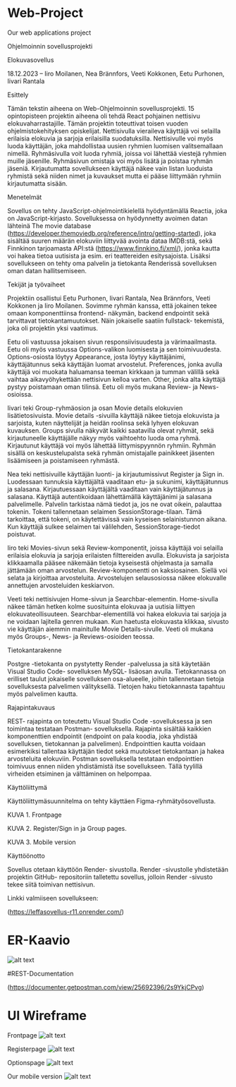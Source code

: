 # Web-Project
Our web applications project

Ohjelmoinnin sovellusprojekti 

Elokuvasovellus 

 
18.12.2023 – Iiro Moilanen, Nea Brännfors, Veeti Kokkonen, Eetu Purhonen, Iivari Rantala 

 

Esittely 

Tämän tekstin aiheena on Web-Ohjelmoinnin sovellusprojekti. 15 opintopisteen projektin aiheena oli tehdä React pohjainen nettisivu elokuvaharrastajille. Tämän projektin toteuttivat toisen vuoden ohjelmistokehityksen opiskelijat. Nettisivulla vieraileva käyttäjä voi selailla erilaisia elokuvia ja sarjoja erilaisilla suodatuksilla.  Nettisivulle voi myös luoda käyttäjän, joka mahdollistaa uusien ryhmien luomisen valitsemallaan nimellä. Ryhmäsivulla voit luoda ryhmiä, joissa voi lähettää viestejä ryhmien muille jäsenille. Ryhmäsivun omistaja voi myös lisätä ja poistaa ryhmän jäseniä. Kirjautumatta sovellukseen käyttäjä näkee vain listan luoduista ryhmistä sekä niiden nimet ja kuvaukset mutta ei pääse liittymään ryhmiin kirjautumatta sisään. 

 

Menetelmät 

Sovellus on tehty JavaScript-ohjelmointikielellä hyödyntämällä Reactia, joka on JavaScript-kirjasto. Sovelluksessa on hyödynnetty avoimen datan lähteinä The movie database (https://developer.themoviedb.org/reference/intro/getting-started), joka sisältää suuren määrän elokuviin liittyvää avointa dataa IMDB:stä, sekä Finnkinon tarjoamasta API:stä (https://www.finnkino.fi/xml/), jonka kautta voi hakea tietoa uutisista ja esim. eri teattereiden esitysajoista. Lisäksi sovellukseen on tehty oma palvelin ja tietokanta Renderissä sovelluksen oman datan hallitsemiseen. 

 

Tekijät ja työvaiheet 

Projektiin osallistui Eetu Purhonen, Iivari Rantala, Nea Brännfors, Veeti Kokkonen ja Iiro Moilanen. Sovimme ryhmän kanssa, että jokainen tekee omaan komponenttiinsa frontend- näkymän, backend endpointit sekä tarvittavat tietokantamuutokset. Näin jokaiselle saatiin fullstack- tekemistä, joka oli projektin yksi vaatimus.   

 

Eetu oli vastuussa jokaisen sivun responsiivisuudesta ja värimaailmasta. Eetu oli myös vastuussa Options-valikon luomisesta ja sen toimivuudesta. Options-osiosta löytyy Appearance, josta löytyy käyttäjänimi, käyttäjätunnus sekä käyttäjän luomat arvostelut. Preferences, jonka avulla käyttäjä voi muokata haluamansa teeman kirkkaan ja tumman välillä sekä vaihtaa aikavyöhykettään nettisivun kelloa varten. Other, jonka alta käyttäjä pystyy poistamaan oman tilinsä. Eetu oli myös mukana Review- ja News-osioissa. 

 

Iivari teki Group-ryhmäosion ja osan Movie details elokuvien lisätietosivuista. Movie details -sivuilla käyttäjä näkee tietoja elokuvista ja sarjoista, kuten näyttelijät ja heidän roolinsa sekä lyhyen elokuvan kuvauksen. Groups sivulla näkyvät kaikki saatavilla olevat ryhmät, sekä kirjautuneelle käyttäjälle näkyy myös vaihtoehto luoda oma ryhmä. Kirjautunut käyttäjä voi myös lähettää liittymispyynnön ryhmiin. Ryhmän sisällä on keskustelupalsta sekä ryhmän omistajalle painikkeet jäsenten lisäämiseen ja poistamiseen ryhmästä.  

 
Nea teki nettisivuille käyttäjän luonti- ja kirjautumissivut Register ja Sign in. Luodessaan tunnuksia käyttäjältä vaaditaan etu- ja sukunimi, käyttäjätunnus ja salasana. Kirjautuessaan käyttäjältä vaaditaan vain käyttäjätunnus ja salasana. Käyttäjä autentikoidaan lähettämällä käyttäjänimi ja salasana palvelimelle. Palvelin tarkistaa nämä tiedot ja, jos ne ovat oikein, palauttaa tokenin. Tokeni tallennetaan selaimen SessionStorage-tilaan. Tämä tarkoittaa, että tokeni, on käytettävissä vain kyseisen selainistunnon aikana. Kun käyttäjä sulkee selaimen tai välilehden, SessionStorage-tiedot poistuvat. 
 

Iiro teki Movies-sivun sekä Review-komponentit, joissa käyttäjä voi selailla erilaisia elokuvia ja sarjoja erilaisten filttereiden avulla. Elokuvista ja sarjoista klikkaamalla pääsee näkemään tietoja kyseisestä ohjelmasta ja samalla jättämään oman arvostelun. Review-komponentti on kaksiosainen. Siellä voi selata ja kirjoittaa arvosteluita. Arvostelujen selausosiossa näkee elokuvalle annettujen arvosteluiden keskiarvon. 
 

Veeti teki nettisivujen Home-sivun ja Searchbar-elementin. Home-sivulla näkee tämän hetken kolme suosituinta elokuvaa ja uutisia liittyen elokuvateollisuuteen. Searchbar-elementillä voi hakea elokuvia tai sarjoja ja ne voidaan lajitella genren mukaan. Kun haetusta elokuvasta klikkaa, sivusto vie käyttäjän aiemmin mainitulle Movie Details-sivulle. Veeti oli mukana myös Groups-, News- ja Reviews-osioiden teossa.  

 

 

Tietokantarakenne 

Postgre -tietokanta on pystytetty Render -palvelussa ja sitä käytetään Visual Studio Code- sovelluksen MySQL- lisäosan avulla. Tietokannassa on erilliset taulut jokaiselle sovelluksen osa-alueelle, joihin tallennetaan tietoja sovelluksesta palvelimen välityksellä. Tietojen haku tietokannasta tapahtuu myös palvelimen kautta. 

 

 

Rajapintakuvaus 

REST- rajapinta on toteutettu Visual Studio Code -sovelluksessa ja sen toimintaa testataan Postman- sovelluksella. Rajapinta sisältää kaikkien komponenttien endpointit (endpoint on pala koodia, joka yhdistää sovelluksen, tietokannan ja palvelimen). Endpointtien kautta voidaan esimerkiksi tallentaa käyttäjän tiedot sekä muutokset tietokantaan ja hakea arvosteluita elokuviin. Postman sovelluksella testataan endpointtien toimivuus ennen niiden yhdistämistä itse sovellukseen. Tällä tyylillä virheiden etsiminen ja välttäminen on helpompaa.  

 

Käyttöliittymä 

 

Käyttöliittymäsuunnitelma on tehty käyttäen Figma-ryhmätyösovellusta. 

 

 

 

 

 

 
KUVA 1. Frontpage 

 

KUVA 2. Register/Sign in ja Group pages. 

 

 

 

 

 

KUVA 3. Mobile version 

Käyttöönotto 

 

Sovellus otetaan käyttöön Render- sivustolla. Render -sivustolle yhdistetään projektin GitHub- repositoriin talletettu sovellus, jolloin Render -sivusto tekee siitä toimivan nettisivun.  

 

Linkki valmiiseen sovellukseen:  

(https://leffasovellus-r11.onrender.com/) 

 


# ER-Kaavio
![alt text](https://cdn.discordapp.com/attachments/1171772409540522045/1171782631294238720/image.png?ex=655dee9d&is=654b799d&hm=230785bd66b535bf17198f4a1ed7a1eec6088b9d6c21a4113a45ae7ff5cd17e7&)

#REST-Documentation

(https://documenter.getpostman.com/view/25692396/2s9YkjCPvg)

# UI Wireframe

Frontpage
![alt text](https://cdn.discordapp.com/attachments/1171772409540522045/1172153067051958302/image.png?ex=655f479c&is=654cd29c&hm=a6f771bec1af3611bdf4243c13bbf62dca28d28c9c439b0f61240a358d3a2c29&)

Registerpage
![alt text](https://cdn.discordapp.com/attachments/1171772409540522045/1172152928157564948/image.png?ex=655f477b&is=654cd27b&hm=378132982c3e88a8c7c647a7b3fe83b35a18b1e9b32d1c2ff52e49154d59320c&)

Optionspage
![alt text](https://cdn.discordapp.com/attachments/1171772409540522045/1172153357469765712/image.png?ex=655f47e1&is=654cd2e1&hm=8e5edcb61ca0ebe032fa1a40ee497a0e73ae9da4f0b533dc07996a35d1f5d5f4&)

Our mobile version
![alt text](https://cdn.discordapp.com/attachments/1171772409540522045/1172153172006027335/image.png?ex=655f47b5&is=654cd2b5&hm=27731c4d2201262cd68c22ae01351589b838f85ea8208bb577297ad2bb9a73b1&)
